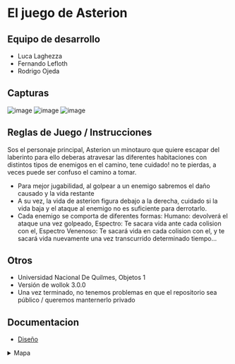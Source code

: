 # El juego de Asterion

## Equipo de desarrollo

- Luca Laghezza
- Fernando Lefloth
- Rodrigo Ojeda

## Capturas
![image](https://github.com/obj1unq/2024s1-tp-grupal-juego-grupo-1-3/assets/65262580/e783519f-4396-4b24-a9e1-fc0b3db5e30f)
![image](https://github.com/obj1unq/2024s1-tp-grupal-juego-grupo-1-3/assets/65262580/976c559e-09da-4562-98a8-58e4ec3a72cb)
![image](https://github.com/obj1unq/2024s1-tp-grupal-juego-grupo-1-3/assets/65262580/3c59b485-35da-40ff-af57-8045f1d9b171)



## Reglas de Juego / Instrucciones

Sos el personaje principal, Asterion un minotauro que quiere escapar del laberinto para ello deberas atravesar las diferentes habitaciones con distintos tipos de enemigos en el camino, tene cuidado! no te pierdas, a veces puede ser confuso el camino a tomar.
* Para mejor jugabilidad, al golpear a un enemigo sabremos el daño causado y la vida restante
* A su vez, la vida de asterion figura debajo a la derecha, cuidado si la vida baja y el ataque al enemigo no es suficiente para derrotarlo.
* Cada enemigo se comporta de diferentes formas: Humano: devolverá el ataque una vez golpeado, Espectro: Te sacara vida ante cada colision con el, Espectro Venenoso: Te sacará vida en cada colision con el, y te sacará vida nuevamente una vez transcurrido determinado tiempo...


## Otros

- Universidad Nacional De Quilmes, Objetos 1
- Versión de wollok 3.0.0
- Una vez terminado, no tenemos problemas en que el repositorio sea público / queremos manternerlo privado

## Documentacion
- [Diseño](https://excalidraw.com/#room=dd65bdac33b1f548a284,Cp8jST4UzYUkIss8L4VWQw)



<details>
<summary>Mapa</summary>
<br>
![Mapa](https://github.com/obj1unq/2024s1-tp-grupal-juego-grupo-1-3/assets/163039600/6decdf4c-031a-49e7-a405-a3ed210338a0)
</details>
